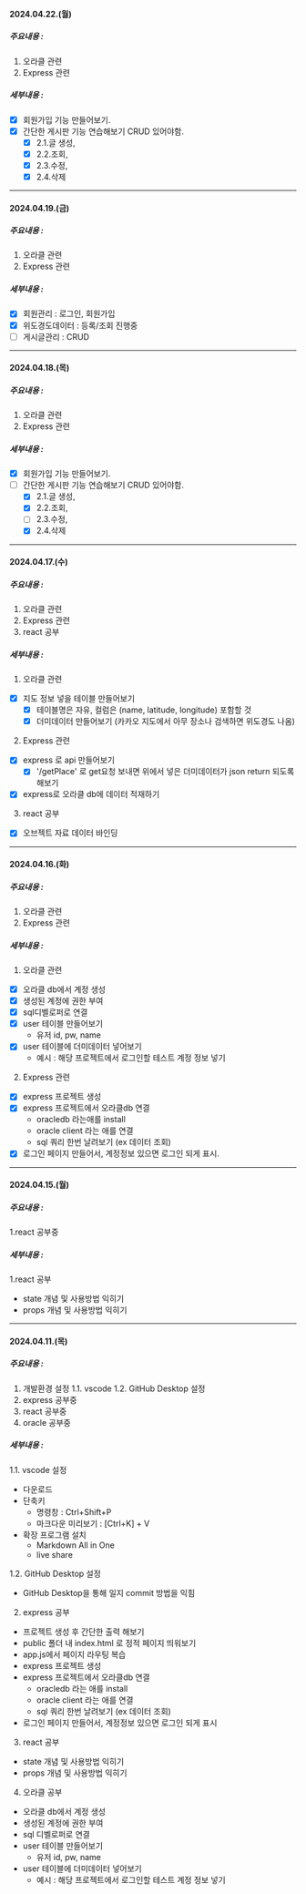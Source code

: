
#### 2024.04.22.(월)
##### 주요내용 :
1. 오라클 관련
2. Express 관련
  
##### 세부내용 :
- [x] 회원가입 기능 만들어보기.
- [x] 간단한 게시판 기능 연습해보기 CRUD 있어야함.
  -	[x] 2.1.글 생성,  
  -	[x] 2.2.조회, 
  -	[x] 2.3.수정, 
  -	[x] 2.4.삭제

--------------------
#### 2024.04.19.(금)
##### 주요내용 :
1. 오라클 관련
2. Express 관련

##### 세부내용 : 
- [x] 회원관리 : 로그인, 회원가입
- [x] 위도경도데이터 :  등록/조회
진행중
- [ ] 게시글관리 : CRUD 

--------------------
#### 2024.04.18.(목)
##### 주요내용 :
1. 오라클 관련
2. Express 관련
  
##### 세부내용 :
- [x] 회원가입 기능 만들어보기.
- [ ] 간단한 게시판 기능 연습해보기 CRUD 있어야함.
  -	[x] 2.1.글 생성,  
  -	[x] 2.2.조회, 
  -	[ ] 2.3.수정, 
  -	[x] 2.4.삭제

--------------------
#### 2024.04.17.(수)
##### 주요내용 :
1. 오라클 관련
2. Express 관련
3. react 공부

##### 세부내용 :
1. 오라클 관련
- [x] 지도 정보 넣을 테이블 만들어보기
  - [x] 테이블명은 자유, 컬럼은 (name, latitude, longitude) 포함할 것
  - [x] 더미데이터 만들어보기 (카카오 지도에서 아무 장소나 검색하면 위도경도 나옴)

2. Express 관련
- [x] express 로 api 만들어보기
  - [x] '/getPlace' 로 get요청 보내면 위에서 넣은 더미데이터가 json return 되도록 해보기
- [x] express로 오라클 db에 데이터 적재하기

3. react 공부
- [x] 오브젝트 자료 데이터 바인딩

--------------------
#### 2024.04.16.(화)
##### 주요내용 : 
1. 오라클 관련
2. Express 관련

##### 세부내용 : 
1. 오라클 관련
- [x] 오라클 db에서 계정 생성 
- [x] 생성된 계정에 권한 부여
- [x] sql디벨로퍼로 연결
- [x] user 테이블 만들어보기
   - 유저 id, pw, name
- [x] user 테이블에 더미데이터 넣어보기
  - 예시 : 해당 프로젝트에서 로그인할 테스트 계정 정보 넣기

2. Express 관련
- [x] express 프로젝트 생성
- [x] express 프로젝트에서 오라클db 연결
    - oracledb 라는애를 install
    - oracle client 라는 애를 연결
    - sql 쿼리 한번 날려보기 (ex 데이터 조회)
- [x] 로그인 페이지 만들어서, 계정정보 있으면 로그인 되게 표시.

--------------------
#### 2024.04.15.(월)
##### 주요내용 : 
1.react 공부중

##### 세부내용 : 
1.react 공부
- state 개념 및 사용방법 익히기
- props 개념 및 사용방법 익히기

----------------------
#### 2024.04.11.(목)
##### 주요내용 : 
1. 개발환경 설정 
1.1. vscode 
1.2. GitHub Desktop 설정
2. express 공부중
3. react 공부중
4. oracle 공부중

##### 세부내용 : 
1.1. vscode 설정
- 다운로드
- 단축키
  - 명령창 : Ctrl+Shift+P
  - 마크다운 미리보기 : [Ctrl+K] + V
- 확장 프로그램 설치
  - Markdown All in One
  - live share

1.2. GitHub Desktop 설정
  - GitHub Desktop을 통해 일지 commit 방법을 익힘

2. express 공부
- 프로젝트 생성 후 간단한 출력 해보기
- public 폴더 내 index.html 로 정적 페이지 띄워보기
- app.js에서 페이지 라우팅 복습
- express 프로젝트 생성
- express 프로젝트에서 오라클db 연결
  - oracledb 라는 애를 install
  - oracle client 라는 애를 연결
  - sql 쿼리 한번 날려보기 (ex 데이터 조회)
- 로그인 페이지 만들어서, 계정정보 있으면 로그인 되게 표시

3. react 공부
- state 개념 및 사용방법 익히기
- props 개념 및 사용방법 익히기

4. 오라클 공부
- 오라클 db에서 계정 생성
- 생성된 계정에 권한 부여
- sql 디벨로퍼로 연결
- user 테이블 만들어보기
  - 유저 id, pw, name
- user 테이블에 더미데이터 넣어보기
  - 예시 : 해당 프로젝트에서 로그인할 테스트 계정 정보 넣기